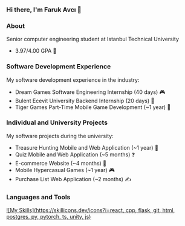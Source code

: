 ### Hi there, I'm Faruk Avcı 👋

### About
Senior computer engineering student at Istanbul Technical University
  - 3.97/4.00 GPA 🥇

### Software Development Experience
My software development experience in the industry:
  - Dream Games Software Engineering Internship (40 days) 🎮
  - Bulent Ecevit University Backend Internship (20 days) 🐍
  - Tiger Games Part-Time Mobile Game Development (~1 year) 📱

### Individual and University Projects
My software projects during the university: 
  - Treasure Hunting Mobile and Web Application (~1 year) 👑
  - Quiz Mobile and Web Application (~5 months) ❓
  - E-commerce Website (~4 months) 💸
  - Mobile Hypercasual Games (~1 year) 🎮
  - Purchase List Web Application (~2 months) ✍
  
### Languages and Tools
[![My Skills](https://skillicons.dev/icons?i=react, cpp, flask, git, html, postgres, py, pytorch, ts, unity, js)](https://skillicons.dev)

<!--
**Faruk372742/Faruk372742** is a ✨ _special_ ✨ repository because its `README.md` (this file) appears on your GitHub profile.

Here are some ideas to get you started:

- 🔭 I’m currently working on ...
- 🌱 I’m currently learning ...
- 👯 I’m looking to collaborate on ...
- 🤔 I’m looking for help with ...
- 💬 Ask me about ...
- 📫 How to reach me: ...
- 😄 Pronouns: ...
- ⚡ Fun fact: ...
-->
